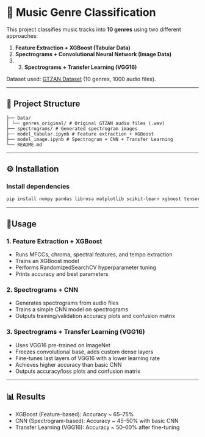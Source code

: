 # 🎵 Music Genre Classification

This project classifies music tracks into **10 genres** using two different approaches:

1. **Feature Extraction + XGBoost (Tabular Data)**
2. **Spectrograms + Convolutional Neural Network (Image Data)**
3. 3. **Spectrograms + Transfer Learning (VGG16)**

Dataset used: [GTZAN Dataset](https://www.kaggle.com/datasets/andradaolteanu/gtzan-dataset-music-genre-classification) (10 genres, 1000 audio files).

---

## 📂 Project Structure
```
├── Data/
│ └── genres_original/ # Original GTZAN audio files (.wav)
├── spectrograms/ # Generated spectrogram images
├── model_tabular.ipynb # Feature extraction + XGBoost
├── model_image.ipynb # Spectrogram + CNN + Transfer Learning
└── README.md
```
---

## ⚙️ Installation
### Install dependencies
```bash
pip install numpy pandas librosa matplotlib scikit-learn xgboost tensorflow
```
---
## 🚀Usage
### 1. Feature Extraction + XGBoost
- Runs MFCCs, chroma, spectral features, and tempo extraction
- Trains an XGBoost model
- Performs RandomizedSearchCV hyperparameter tuning
- Prints accuracy and best parameters

### 2. Spectrograms + CNN
- Generates spectrograms from audio files
- Trains a simple CNN model on spectrograms
- Outputs training/validation accuracy plots and confusion matrix

### 3. Spectrograms + Transfer Learning (VGG16)
- Uses VGG16 pre-trained on ImageNet
- Freezes convolutional base, adds custom dense layers
- Fine-tunes last layers of VGG16 with a lower learning rate
- Achieves higher accuracy than basic CNN
- Outputs accuracy/loss plots and confusion matrix
---
## 📊 Results
- XGBoost (Feature-based): Accuracy ~ 65–75%
- CNN (Spectrogram-based): Accuracy ~ 45–50% with basic CNN
- Transfer Learning (VGG16): Accuracy ~ 50–60% after fine-tuning
